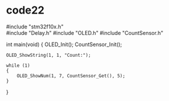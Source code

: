 # code22
#include "stm32f10x.h"                  
#include "Delay.h"
#include "OLED.h"
#include "CountSensor.h"

int main(void)
{
	OLED_Init();
	CountSensor_Init();
	
	OLED_ShowString(1, 1, "Count:");
	
	while (1)
	{
		OLED_ShowNum(1, 7, CountSensor_Get(), 5);
	}
}
